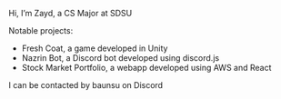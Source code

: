 Hi, I’m Zayd, a CS Major at SDSU

Notable projects:
- Fresh Coat, a game developed in Unity
- Nazrin Bot, a Discord bot developed using discord.js
- Stock Market Portfolio, a webapp developed using AWS and React
 
I can be contacted by baunsu on Discord
<!---
zaydjd/zaydjd is a ✨ special ✨ repository because its `README.md` (this file) appears on your GitHub profile.
You can click the Preview link to take a look at your changes.
--->
